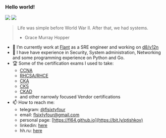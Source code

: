 ### Hello world!

![](https://views.whatilearened.today/views/github/fl64/views.svg)
![](https://img.shields.io/github/followers/fl64?style=social)

> Life was simple before World War II. After that, we had systems.
> - Grace Murray Hopper

- 🔭 I’m currently work at [Flant](https://flant.com) as a SRE engineer and working on [d8/v12n](https://github.com/deckhouse/virtualization)
- 🌱 I have have experience in Security, System administration, Networking and some programming experience on Python and Go.
- 🏆 Some of the certification exams I used to take:
  - [CCNA](https://www.youracclaim.com/badges/2e0dac2b-a251-417b-a2da-0e668d06b363/linked_in_profile)
  - [RHCSA/RHCE](https://rhtapps.redhat.com/verify/?certId=160-163-135&isSearch=False&verify=Verify)
  - [CKA](https://www.credly.com/badges/da9b0962-3d0f-46d1-80ac-88da1f78de09/public_url)
  - [CKS](https://www.credly.com/badges/cbef43ab-44f8-4286-8ade-585f8e31f0b3/public_url)
  - [CKAD](https://www.credly.com/badges/9fc1d9da-a334-4b44-bff1-ef751594ba86/public_url)
  - and other narrowly focused Vendor certifications
- 📫 How to reach me:
  - telegram: [@flsixtyfour](https://t.me/flsixtyfour)
  - email: [flsixtyfour@gmail.com](mailto://flsixtyfour@gmail.com)
  - personal page: [https://fl64.github.io](https://bit.ly/ptishkov)
  - linkedin: [here](https://bit.ly/pt_linkedin)
  - hh.ru: [here](https://bit.ly/pt_hh0)
